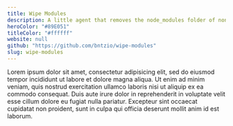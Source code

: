 ```yaml
---
title: Wipe Modules
description: A little agent that removes the node_modules folder of non-active projects
heroColor: "#89E051"
titleColor: "#ffffff"
website: null
github: "https://github.com/bntzio/wipe-modules"
slug: wipe-modules
---
```


Lorem ipsum dolor sit amet, consectetur adipisicing elit, sed do eiusmod tempor incididunt ut labore et dolore magna aliqua. Ut enim ad minim veniam, quis nostrud exercitation ullamco laboris nisi ut aliquip ex ea commodo consequat. Duis aute irure dolor in reprehenderit in voluptate velit esse cillum dolore eu fugiat nulla pariatur. Excepteur sint occaecat cupidatat non proident, sunt in culpa qui officia deserunt mollit anim id est laborum.
